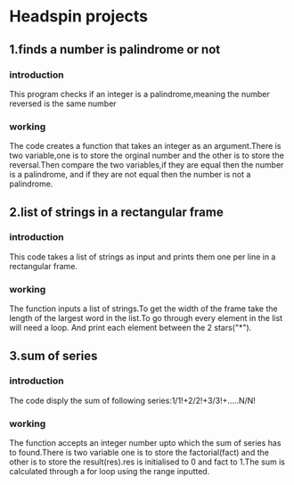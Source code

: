 # Headspin projects
## 1.finds a number is palindrome or not
### introduction
This program checks if an integer is a palindrome,meaning the number reversed is the same number
### working
The code creates a function that takes an integer as an argument.There is two variable,one is to store the orginal number and the other is to store the reversal.Then compare the two variables,if they are equal then the number is a palindrome, and if they are not equal then the number is not a palindrome.
## 2.list of strings in a rectangular frame
### introduction
This code takes a list of strings as input and prints them one per line in a rectangular frame.
### working
The function inputs a list of strings.To get the width of the frame take the length of the largest word in the list.To go through every element in the list will need a loop. And print each element between the 2 stars("*").
## 3.sum of series
### introduction
The code disply the sum of following series:1/1!+2/2!+3/3!+.....N/N!
### working
The function accepts an integer number upto which the sum of series has to found.There is two variable one is to store the factorial(fact) and the other is to store the result(res).res is initialised to 0 and fact to 1.The sum is calculated through a for loop using the range inputted.
